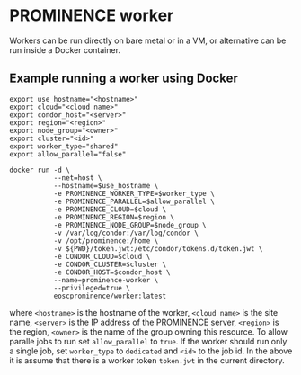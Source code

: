 # PROMINENCE worker
Workers can be run directly on bare metal or in a VM, or alternative can be run inside a Docker container.

## Example running a worker using Docker
```
export use_hostname="<hostname>"
export cloud="<cloud name>"
export condor_host="<server>"
export region="<region>"
export node_group="<owner>"
export cluster="<id>"
export worker_type="shared"
export allow_parallel="false"

docker run -d \
           --net=host \
           --hostname=$use_hostname \
           -e PROMINENCE_WORKER_TYPE=$worker_type \
           -e PROMINENCE_PARALLEL=$allow_parallel \
           -e PROMINENCE_CLOUD=$cloud \
           -e PROMINENCE_REGION=$region \
           -e PROMINENCE_NODE_GROUP=$node_group \
           -v /var/log/condor:/var/log/condor \
           -v /opt/prominence:/home \
           -v ${PWD}/token.jwt:/etc/condor/tokens.d/token.jwt \
           -e CONDOR_CLOUD=$cloud \
           -e CONDOR_CLUSTER=$cluster \
           -e CONDOR_HOST=$condor_host \
           --name=prominence-worker \
           --privileged=true \
           eoscprominence/worker:latest
```           
where `<hostname>` is the hostname of the worker, `<cloud name>` is the site name, `<server>` is the IP address of the PROMINENCE server, `<region>` is the region, `<owner>` is the name of the group owning this resource. To allow paralle jobs to run set `allow_parallel` to `true`. If the worker should run only a single job, set `worker_type` to `dedicated` and `<id>` to the job id. In the above it is assume that there is a worker token `token.jwt` in the current directory.
